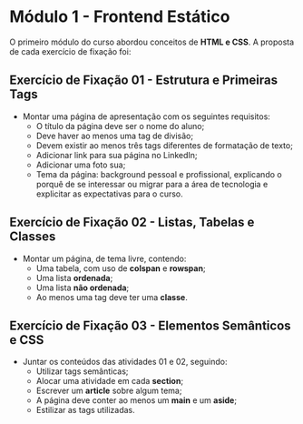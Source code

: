 # Módulo 1 - Frontend Estático

O primeiro módulo do curso abordou conceitos de __HTML e CSS__. A proposta de cada exercício de fixação foi:


## Exercício de Fixação 01 - Estrutura e Primeiras Tags

- Montar uma página de apresentação com os seguintes requisitos:
    - O título da página deve ser o nome do aluno;
    - Deve haver ao menos uma tag de divisão;
    - Devem existir ao menos três tags diferentes de formatação de texto;
    - Adicionar link para sua página no LinkedIn;
    - Adicionar uma foto sua;
    - Tema da página: background pessoal e profissional, explicando o porquê de se interessar ou migrar para a área de tecnologia e explicitar as expectativas para o curso.


## Exercício de Fixação 02 - Listas, Tabelas e Classes

- Montar um página, de tema livre, contendo: 
    - Uma tabela, com uso de __colspan__ e __rowspan__;
    - Uma lista __ordenada__;
    - Uma lista __não ordenada__;
    - Ao menos uma tag deve ter uma __classe__.
  

## Exercício de Fixação 03 - Elementos Semânticos e CSS

- Juntar os conteúdos das atividades 01 e 02, seguindo:
    - Utilizar tags semânticas;
    - Alocar uma atividade em cada __section__;
    - Escrever um __article__ sobre algum tema;
    - A página deve conter ao menos um __main__ e um __aside__;
    - Estilizar as tags utilizadas.